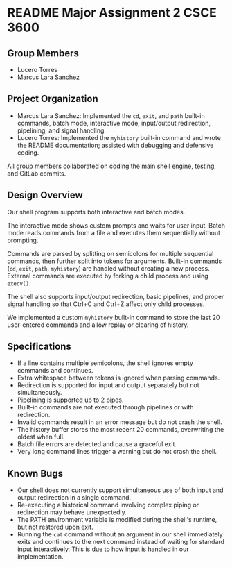 # README Major Assignment 2 CSCE 3600

## Group Members
- Lucero Torres
- Marcus Lara Sanchez

## Project Organization
- Marcus Lara Sanchez: Implemented the `cd`, `exit`, and `path` built-in commands, batch mode, interactive mode, input/output redirection, pipelining, and signal handling.
- Lucero Torres: Implemented the `myhistory` built-in command and wrote the README documentation; assisted with debugging and defensive coding.

All group members collaborated on coding the main shell engine, testing, and GitLab commits.

## Design Overview
Our shell program supports both interactive and batch modes. 

The interactive mode shows custom prompts and waits for user input. Batch mode reads commands from a file and executes them sequentially without prompting.

Commands are parsed by splitting on semicolons for multiple sequential commands, then further split into tokens for arguments. Built-in commands (`cd`, `exit`, `path`, `myhistory`) are handled without creating a new process. External commands are executed by forking a child process and using `execv()`.

The shell also supports input/output redirection, basic pipelines, and proper signal handling so that Ctrl+C and Ctrl+Z affect only child processes.

We implemented a custom `myhistory` built-in command to store the last 20 user-entered commands and allow replay or clearing of history.

## Specifications
- If a line contains multiple semicolons, the shell ignores empty commands and continues.
- Extra whitespace between tokens is ignored when parsing commands.
- Redirection is supported for input and output separately but not simultaneously.
- Pipelining is supported up to 2 pipes.
- Built-in commands are not executed through pipelines or with redirection.
- Invalid commands result in an error message but do not crash the shell.
- The history buffer stores the most recent 20 commands, overwriting the oldest when full.
- Batch file errors are detected and cause a graceful exit.
- Very long command lines trigger a warning but do not crash the shell.

## Known Bugs
- Our shell does not currently support simultaneous use of both input and output redirection in a single command.
- Re-executing a historical command involving complex piping or redirection may behave unexpectedly.
- The PATH environment variable is modified during the shell's runtime, but not restored upon exit.
- Running the `cat` command without an argument in our shell immediately exits and continues to the next command instead of waiting for standard input interactively. This is due to how input is handled in our implementation.
